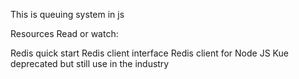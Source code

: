 This is queuing system in js

Resources
Read or watch:

Redis quick start
Redis client interface
Redis client for Node JS
Kue deprecated but still use in the industry
